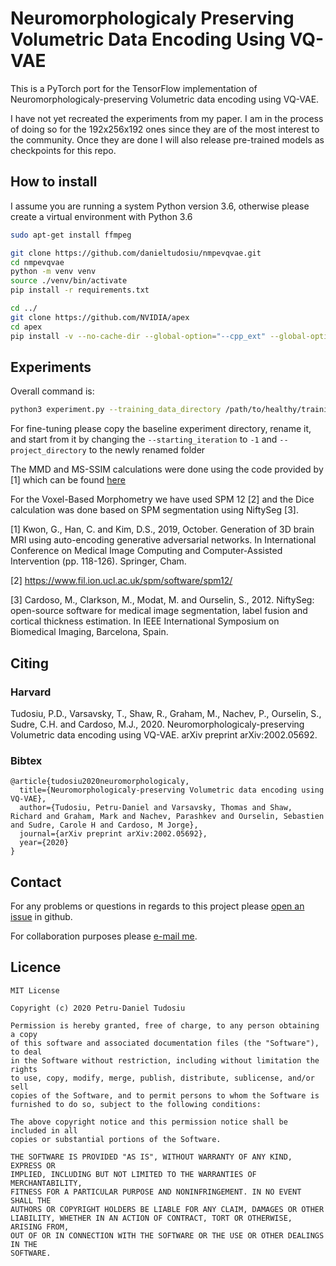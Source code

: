 # Neuromorphologicaly Preserving Volumetric Data Encoding Using VQ-VAE

This is a PyTorch port for the TensorFlow implementation of Neuromorphologicaly-preserving Volumetric data encoding using VQ-VAE.

I have not yet recreated the experiments from my paper. I am in the process of doing so for the 192x256x192 ones since they are of the most interest to the community. Once they are done I will also release pre-trained models as checkpoints for this repo.

## How to install  

I assume you are running a system Python version 3.6, otherwise please create a virtual environment with Python 3.6 

```bash
sudo apt-get install ffmpeg

git clone https://github.com/danieltudosiu/nmpevqvae.git 
cd nmpevqvae
python -m venv venv
source ./venv/bin/activate
pip install -r requirements.txt

cd ../
git clone https://github.com/NVIDIA/apex
cd apex
pip install -v --no-cache-dir --global-option="--cpp_ext" --global-option="--cuda_ext" ./
```

## Experiments
Overall command is:
```bash
python3 experiment.py --training_data_directory /path/to/healthy/training/dataset/ --testing_data_directory /path/to/healthy/testing/dataset/ --project_directory /path/to/project/output/directory/ --experiment_name Healthy_Adaptive --device 1 --mode Training --starting_iteration 0 --epochs 20000 -log_every 10000 --checkpoint_every 10000 --checkpoint_last 5 --batch_size 2 --learning_rate 0.0001 --loss Adaptive --reconstruction_lambda 1.0 --zero_image_gradient_loss 100000 --one_image_gradient_loss 10000 --max_image_gradient_loss 5 --first_decay_steps 6480 --alpha 0.0000001 --t_mul 1.25 --m_mul 0.95
```

For fine-tuning please copy the baseline experiment directory, rename it, and start from it by changing the ``--starting_iteration`` to ``-1`` and ``--project_directory`` to the newly renamed folder

The MMD and MS-SSIM calculations were done using the code provided by [1] which can be found [here](https://github.com/cyclomon/3dbraingen)

For the Voxel-Based Morphometry we have used SPM 12 [2] and the Dice calculation was done based on SPM segmentation using NiftySeg [3]. 

[1] Kwon, G., Han, C. and Kim, D.S., 2019, October. Generation of 3D brain MRI using auto-encoding generative adversarial networks. In International Conference on Medical Image Computing and Computer-Assisted Intervention (pp. 118-126). Springer, Cham.

[2] https://www.fil.ion.ucl.ac.uk/spm/software/spm12/

[3] Cardoso, M., Clarkson, M., Modat, M. and Ourselin, S., 2012. NiftySeg: open-source software for medical image segmentation, label fusion and cortical thickness estimation. In IEEE International Symposium on Biomedical Imaging, Barcelona, Spain.
## Citing
### Harvard

Tudosiu, P.D., Varsavsky, T., Shaw, R., Graham, M., Nachev, P., Ourselin, S., Sudre, C.H. and Cardoso, M.J., 2020. Neuromorphologicaly-preserving Volumetric data encoding using VQ-VAE. arXiv preprint arXiv:2002.05692.

### Bibtex

```
@article{tudosiu2020neuromorphologicaly,
  title={Neuromorphologicaly-preserving Volumetric data encoding using VQ-VAE},
  author={Tudosiu, Petru-Daniel and Varsavsky, Thomas and Shaw, Richard and Graham, Mark and Nachev, Parashkev and Ourselin, Sebastien and Sudre, Carole H and Cardoso, M Jorge},
  journal={arXiv preprint arXiv:2002.05692},
  year={2020}
}
```

## Contact

For any problems or questions in regards to this project please [open an issue](https://github.com/danieltudosiu/nmpevqvae/issues/new) in github.

For collaboration purposes please [e-mail me](mailto:petru.tudosiu@kcl.ac.uk).

## Licence

```
MIT License

Copyright (c) 2020 Petru-Daniel Tudosiu

Permission is hereby granted, free of charge, to any person obtaining a copy
of this software and associated documentation files (the "Software"), to deal
in the Software without restriction, including without limitation the rights
to use, copy, modify, merge, publish, distribute, sublicense, and/or sell
copies of the Software, and to permit persons to whom the Software is
furnished to do so, subject to the following conditions:

The above copyright notice and this permission notice shall be included in all
copies or substantial portions of the Software.

THE SOFTWARE IS PROVIDED "AS IS", WITHOUT WARRANTY OF ANY KIND, EXPRESS OR
IMPLIED, INCLUDING BUT NOT LIMITED TO THE WARRANTIES OF MERCHANTABILITY,
FITNESS FOR A PARTICULAR PURPOSE AND NONINFRINGEMENT. IN NO EVENT SHALL THE
AUTHORS OR COPYRIGHT HOLDERS BE LIABLE FOR ANY CLAIM, DAMAGES OR OTHER
LIABILITY, WHETHER IN AN ACTION OF CONTRACT, TORT OR OTHERWISE, ARISING FROM,
OUT OF OR IN CONNECTION WITH THE SOFTWARE OR THE USE OR OTHER DEALINGS IN THE
SOFTWARE.
```
